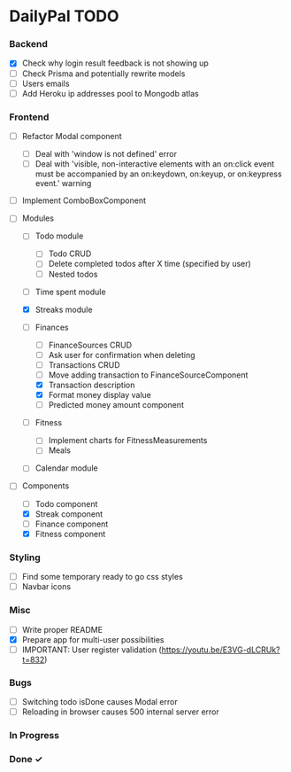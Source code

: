 # DailyPal TODO

### Backend

- [X] Check why login result feedback is not showing up  
- [ ] Check Prisma and potentially rewrite models  
- [ ] Users emails
- [ ] Add Heroku ip addresses pool to Mongodb atlas

### Frontend
- [ ] Refactor Modal component
  - [ ] Deal with 'window is not defined' error
  - [ ] Deal with 'visible, non-interactive elements with an on:click event must be accompanied by an on:keydown, on:keyup, or on:keypress event.' warning  

- [ ] Implement ComboBoxComponent  

- [ ] Modules  

  - [ ] Todo module  
    - [ ] Todo CRUD  
    - [ ] Delete completed todos after X time (specified by user)  
    - [ ] Nested todos  

  - [ ] Time spent module  

  - [X] Streaks module

  - [ ] Finances  
    - [ ] FinanceSources CRUD  
    - [ ] Ask user for confirmation when deleting  
    - [ ] Transactions CRUD  
    - [ ] Move adding transaction to FinanceSourceComponent
    - [X] Transaction description
    - [X] Format money display value
    - [ ] Predicted money amount component

  - [ ] Fitness  
    - [ ] Implement charts for FitnessMeasurements
    - [ ] Meals  

  - [ ]  Calendar module  

- [ ] Components  
  - [ ] Todo component  
  - [X] Streak component  
  - [ ] Finance component  
  - [X] Fitness component  

### Styling

- [ ] Find some temporary ready to go css styles
- [ ] Navbar icons

### Misc

- [ ] Write proper README
- [X] Prepare app for multi-user possibilities
- [ ] IMPORTANT: User register validation (https://youtu.be/E3VG-dLCRUk?t=832)

### Bugs
- [ ] Switching todo isDone causes Modal error  
- [ ] Reloading in browser causes 500 internal server error  

### In Progress



### Done ✓
